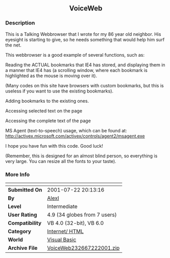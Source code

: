 ﻿<div align="center">

## VoiceWeb


</div>

### Description

This is a Talking Webbrowser that I wrote for my 86 year old neighbor. His eyesight is starting to give, so he needs something that would help him surf the net.

This webbrowser is a good example of several functions, such as:

Reading the ACTUAL bookmarks that IE4 has stored, and displaying them in a manner that IE4 has (a scrolling window, where each bookmark is highlighted as the mouse is moving over it).

(Many codes on this site have browsers with custom bookmarks, but this is useless if you want to use the existing bookmarks).

Adding bookmarks to the existing ones.

Accessing selected text on the page

Accessing the complete text of the page

MS Agent (text-to-speech) usage, which can be found at: http://activex.microsoft.com/activex/controls/agent2/msagent.exe

I hope you have fun with this code. Good luck!

(Remember, this is designed for an almost blind person, so everything is very large. You can resize all the fonts to your taste).
 
### More Info
 


<span>             |<span>
---                |---
**Submitted On**   |2001-07-22 20:13:16
**By**             |[AlexI](https://github.com/Planet-Source-Code/PSCIndex/blob/master/ByAuthor/alexi.md)
**Level**          |Intermediate
**User Rating**    |4.9 (34 globes from 7 users)
**Compatibility**  |VB 4\.0 \(32\-bit\), VB 6\.0
**Category**       |[Internet/ HTML](https://github.com/Planet-Source-Code/PSCIndex/blob/master/ByCategory/internet-html__1-34.md)
**World**          |[Visual Basic](https://github.com/Planet-Source-Code/PSCIndex/blob/master/ByWorld/visual-basic.md)
**Archive File**   |[VoiceWeb232667222001\.zip](https://github.com/Planet-Source-Code/alexi-voiceweb__1-25333/archive/master.zip)








